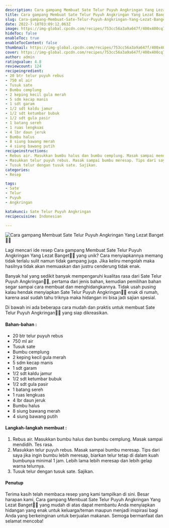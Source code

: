 ```yaml
---
description: Cara gampang Membuat Sate Telur Puyuh Angkringan Yang Lezat Banget"
title: Cara gampang Membuat Sate Telur Puyuh Angkringan Yang Lezat Banget
slug: Cara-gampang-Membuat-Sate-Telur-Puyuh-Angkringan-Yang-Lezat-Banget
date: 2022-7-18T03:09:12.063Z
image: https://img-global.cpcdn.com/recipes/753cc56a3a9a647f/400x400cq70/photo.jpg
hideToc: false
enableToc: true
enableTocContent: false
thumbnail: https://img-global.cpcdn.com/recipes/753cc56a3a9a647f/400x400cq70/photo.jpg
cover: https://img-global.cpcdn.com/recipes/753cc56a3a9a647f/400x400cq70/photo.jpg
author: admin
ratingvalue: 4.8
reviewcount: 124
recipeingredient:
- 20 btr telur puyuh rebus
- 750 ml air
- Tusuk sate
- Bumbu cemplung
- 2 keping kecil gula merah
- 5 sdm kecap manis
- 1 sdt garam
- 1/2 sdt kaldu jamur
- 1/2 sdt ketumbar bubuk
- 1/2 sdt gula pasir
- 1 batang sereh
- 1 ruas lengkuas
- 4 lbr daun jeruk
- Bumbu halus
- 8 siung bawang merah
- 4 siung bawang putih
recipeinstructions:
- Rebus air. Masukkan bumbu halus dan bumbu cemplung. Masak sampai mendidih. Tes rasa.
- Masukkan telur puyuh rebus. Masak sampai bumbu meresap. Tips dari saya jika ingin bumbu lebih meresap, biarkan telur tetap di dalam kuah bumbunya minimal 1 jam. Lebih lama lebih meresap dan lebih gelap warna telurnya.
- Tusuk telur dengan tusuk sate. Sajikan.
categories:
- Resep

tags:
- Sate
- Telur
- Puyuh
- Angkringan

katakunci: Sate Telur Puyuh Angkringan
recipecuisine: Indonesian

---
```


![Cara gampang Membuat Sate Telur Puyuh Angkringan Yang Lezat Banget👩‍🍳](https://img-global.cpcdn.com/recipes/753cc56a3a9a647f/400x400cq70/photo.jpg)

Lagi mencari ide resep Cara gampang Membuat Sate Telur Puyuh Angkringan Yang Lezat Banget👩‍🍳 yang unik? Cara menyiapkannya memang tidak terlalu sulit namun tidak gampang juga. Jika keliru mengolah maka hasilnya tidak akan memuaskan dan justru cenderung tidak enak.

Banyak hal yang sedikit banyak mempengaruhi kualitas rasa dari Sate Telur Puyuh Angkringan👩‍🍳, pertama dari jenis bahan, kemudian pemilihan bahan segar sampai cara membuat dan menghidangkannya. Tidak usah pusing kalau hendak menyiapkan Sate Telur Puyuh Angkringan👩‍🍳 enak di rumah, karena asal sudah tahu triknya maka hidangan ini bisa jadi sajian spesial.

Di bawah ini ada beberapa cara mudah dan praktis untuk membuat Sate Telur Puyuh Angkringan👩‍🍳 yang siap dikreasikan.

<!--inarticleads1-->

#### Bahan-bahan :

- 20 btr telur puyuh rebus
- 750 ml air
- Tusuk sate
- Bumbu cemplung
- 2 keping kecil gula merah
- 5 sdm kecap manis
- 1 sdt garam
- 1/2 sdt kaldu jamur
- 1/2 sdt ketumbar bubuk
- 1/2 sdt gula pasir
- 1 batang sereh
- 1 ruas lengkuas
- 4 lbr daun jeruk
- Bumbu halus
- 8 siung bawang merah
- 4 siung bawang putih

<!--inarticleads2-->

#### Langkah-langkah membuat :

1. Rebus air. Masukkan bumbu halus dan bumbu cemplung. Masak sampai mendidih. Tes rasa.
1. Masukkan telur puyuh rebus. Masak sampai bumbu meresap. Tips dari saya jika ingin bumbu lebih meresap, biarkan telur tetap di dalam kuah bumbunya minimal 1 jam. Lebih lama lebih meresap dan lebih gelap warna telurnya.
1. Tusuk telur dengan tusuk sate. Sajikan.

#### Penutup

Terima kasih telah membaca resep yang kami tampilkan di sini. Besar harapan kami, Cara gampang Membuat Sate Telur Puyuh Angkringan Yang Lezat Banget👩‍🍳 yang mudah di atas dapat membantu Anda menyiapkan hidangan yang enak untuk keluarga/teman maupun menjadi inspirasi bagi Anda yang berkeinginan untuk berjualan makanan. Semoga bermanfaat dan selamat mencoba!